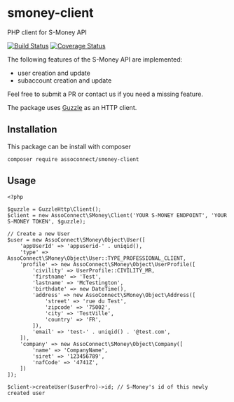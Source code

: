 # smoney-client
PHP client for S-Money API

[![Build Status](https://travis-ci.org/assoconnect/smoney-client.svg?branch=master)](https://travis-ci.org/assoconnect/smoney-client)
[![Coverage Status](https://coveralls.io/repos/github/assoconnect/smoney-client/badge.svg?branch=master)](https://coveralls.io/github/assoconnect/smoney-client?branch=master)

The following features of the S-Money API are implemented:
- user creation and update
- subaccount creation and update

Feel free to submit a PR or contact us if you need a missing feature.

The package uses [Guzzle](https://github.com/guzzle/guzzle) as an HTTP client.

## Installation
This package can be install with composer

`composer require assoconnect/smoney-client`

## Usage

````
<?php

$guzzle = GuzzleHttp\Client();
$client = new AssoConnect\SMoney\Client('YOUR S-MONEY ENDPOINT', 'YOUR S-MONEY TOKEN', $guzzle);

// Create a new User
$user = new AssoConnect\SMoney\Object\User([
    'appUserId' => 'appuserid-' . uniqid(),
    'type' => AssoConnect\SMoney\Object\User::TYPE_PROFESSIONAL_CLIENT,
    'profile' => new AssoConnect\SMoney\Object\UserProfile([
        'civility' => UserProfile::CIVILITY_MR,
        'firstname' => 'Test',
        'lastname' => 'McTestington',
        'birthdate' => new DateTime(),
        'address' => new AssoConnect\SMoney\Object\Address([
            'street' => 'rue du Test',
            'zipcode' => '75002',
            'city' => 'TestVille',
            'country' => 'FR',
        ]),
        'email' => 'test-' . uniqid() . '@test.com',
    ]),
    'company' => new AssoConnect\SMoney\Object\Company([
        'name' => 'CompanyName',
        'siret' => '123456789',
        'nafCode' => '4741Z',
    ])
]);

$client->createUser($userPro)->id; // S-Money's id of this newly created user
````